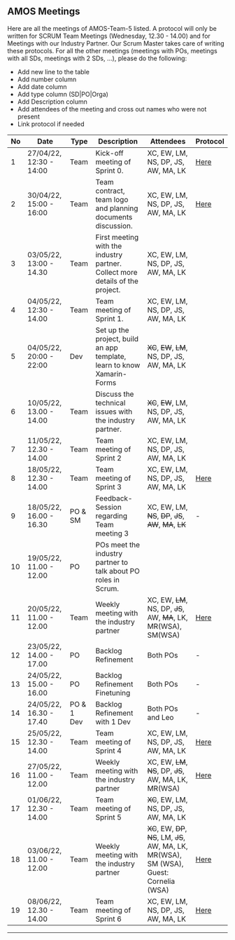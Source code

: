 ﻿## AMOS Meetings

Here are all the meetings of AMOS-Team-5 listed. A protocol will only be written for SCRUM Team Meetings (Wednesday, 12.30 - 14.00) and for Meetings with our Industry Partner. Our Scrum Master takes care of writing these protocols. 
For all the other meetings (meetings with POs, meetings with all SDs, meetings with 2 SDs, ...), please do the following: 
- Add new line to the table
- Add number column
- Add date column
- Add type column (SD|PO|Orga)
- Add Description column
- Add attendees of the meeting and cross out names who were not present
- Link protocol if needed



|No |Date |Type|Description |Attendees |Protocol |
|---|-----|----|------------|----------|---------|
|1|27/04/22, 12:30 - 14:00|Team|Kick-off meeting of Sprint 0. |XC, EW, LM, NS, DP, JS, AW, MA, LK|[Here](https://github.com/amosproj/amos2022ss05-find-my-hearing-aid/blob/main/project-management/Meeting-protocols/AMOS_team_meeting_01_27042022.docx)|
|2|30/04/22, 15:00 - 16:00|Team|Team contract, team logo and planning documents discussion.  |XC, EW, LM, NS, DP, JS, AW, MA, LK|[Here](https://github.com/amosproj/amos2022ss05-find-my-hearing-aid/blob/main/project-management/Meeting-protocols/AMOS_team_meeting_02_30042022.docx)|
|3|03/05/22, 13:00 - 14.30|Team|First meeting with the industry partner. Collect more details of the project.|XC, EW, LM, NS, DP, JS, AW, MA, LK|
|4|04/05/22, 12:30 - 14.00|Team|Team meeting of Sprint 1.|XC, EW, LM, NS, DP, JS, AW, MA, LK|
|5|04/05/22, 20:00 - 22:00|Dev|Set up the project, build an app template, learn to know Xamarin-Forms   |~~XC~~, ~~EW~~, ~~LM~~, NS, DP, JS, AW, MA, LK|
|6|10/05/22, 13.00 - 14.00|Team|Discuss the technical issues with the industry partner. |~~XC~~, ~~EW~~, LM, NS, DP, JS, AW, MA, LK|
|7|11/05/22, 12.30 - 14.00|Team|Team meeting of Sprint 2|XC, EW, LM, NS, DP, JS, AW, MA, LK||
|8|18/05/22, 12.30 - 14.00|Team|Team meeting of Sprint 3|XC, EW, LM, NS, DP, JS, AW, MA, LK|[Here](https://github.com/amosproj/amos2022ss05-find-my-hearing-aid/blob/main/project-management/Meeting-protocols/AMOS_team_meeting_18052022.md)|
|9|18/05/22, 16.00 - 16.30|PO & SM|Feedback-Session regarding Team meeting 3|XC, EW, LM, ~~NS~~, ~~DP~~, ~~JS~~, ~~AW~~, ~~MA~~, ~~LK~~|-|
|10|19/05/22, 11.00 - 12.00|PO|POs meet the industry partner to talk about PO roles in Scrum. |||
|11|20/05/22, 11.00 - 12.00|Team|Weekly meeting with the industry partner|XC, EW, ~~LM~~, NS, DP, ~~JS~~, AW, ~~MA~~, LK, MR(WSA), SM(WSA)|[Here](https://github.com/amosproj/amos2022ss05-find-my-hearing-aid/blob/main/project-management/Meeting-protocols/Meeiting_with_WSA_20052022.md)|
|12|23/05/22, 14.00 - 17.00|PO|Backlog Refinement|Both POs|-|
|13|24/05/22, 15.00 - 16.00|PO|Backlog Refinement Finetuning|Both POs|-|
|14|24/05/22, 16.30 - 17.40|PO & 1 Dev|Backlog Refinement with 1 Dev|Both POs and Leo |-|
|15|25/05/22, 12.30 - 14.00|Team|Team meeting of Sprint 4|XC, EW, LM, NS, DP, JS, AW, MA, LK|[Here](https://github.com/amosproj/amos2022ss05-find-my-hearing-aid/blob/main/project-management/Meeting-protocols/AMOS_team_meeting_25052022.md)|
|16|27/05/22, 11.00 - 12.00|Team|Weekly meeting with the industry partner|XC, EW, ~~LM~~, ~~NS~~, DP, ~~JS~~, AW, MA, LK, MR(WSA)|[Here](https://github.com/amosproj/amos2022ss05-find-my-hearing-aid/blob/main/project-management/Meeting-protocols/Meeting_with_WSA_27052022.md)|
|17|01/06/22, 12.30 - 14.00|Team|Team meeting of Sprint 5|~~XC~~, EW, LM, NS, DP, JS, AW, MA, LK||
|18|03/06/22, 11.00 - 12.00|Team|Weekly meeting with the industry partner|~~XC~~, EW, ~~DP~~, ~~NS~~, LM, ~~JS~~, AW, MA, LK, MR(WSA), SM (WSA), Guest: Cornelia (WSA)|[Here](https://github.com/amosproj/amos2022ss05-find-my-hearing-aid/blob/main/project-management/Meeting-protocols/Meeting_with_WSA_03062022.md)|
|19|08/06/22, 12.30 - 14.00|Team|Team meeting of Sprint 6|XC, EW, LM, NS, DP, JS, AW, MA, LK|[Here](https://github.com/amosproj/amos2022ss05-find-my-hearing-aid/blob/main/project-management/Meeting-protocols/AMOS_team_meeting_08062022.md)|
_______________________

